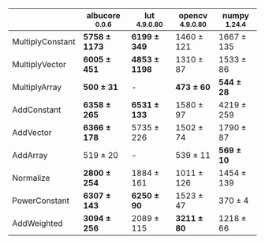 |                |albucore<br><small>0.0.6</small>|lut<br><small>4.9.0.80</small>|opencv<br><small>4.9.0.80</small>|numpy<br><small>1.24.4</small>|
|----------------|--------------------------------|------------------------------|---------------------------------|------------------------------|
|MultiplyConstant|**5758 ± 1173**                 |**6199 ± 349**                |1460 ± 121                       |1667 ± 135                    |
|MultiplyVector  |**6005 ± 451**                  |**4853 ± 1198**               |1310 ± 87                        |1533 ± 86                     |
|MultiplyArray   |**500 ± 31**                    |-                             |**473 ± 60**                     |**544 ± 28**                  |
|AddConstant     |**6358 ± 265**                  |**6531 ± 133**                |1580 ± 97                        |4219 ± 259                    |
|AddVector       |**6366 ± 178**                  |5735 ± 226                    |1502 ± 74                        |1790 ± 87                     |
|AddArray        |519 ± 20                        |-                             |539 ± 11                         |**569 ± 10**                  |
|Normalize       |**2800 ± 254**                  |1884 ± 161                    |1011 ± 126                       |1454 ± 139                    |
|PowerConstant   |**6307 ± 143**                  |**6250 ± 90**                 |1523 ± 47                        |370 ± 4                       |
|AddWeighted     |**3094 ± 256**                  |2089 ± 115                    |**3211 ± 80**                    |1218 ± 66                     |
